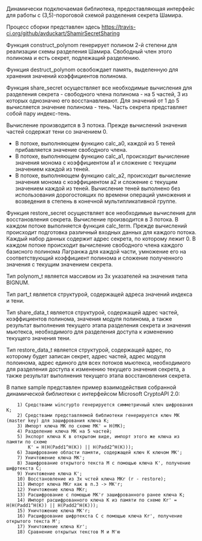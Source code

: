 Динамически подключаемая библиотека, предоставляющая интерфейс для работы с (3,5)-пороговой схемой
   разделения секрета Шамира.

Процесс сборки представлен здесь https://travis-ci.org/github/avduckart/ShamirSecretSharing

   Функция construct_polynom генерирует полином 2-й степени для реализации схемы разделения Шамира. Свободный 
член этого полинома и есть секрет, подлежащий разделению.

   Функция destruct_polynom освобождает память, выделенную для хранения значений коэффициентов полинома.
   
   Функция share_secret осуществляет все необходимые вычисления для разделения секрета - свободного члена 
полинома - на  5 частей, 3 из которых однозначно его восстанавливают. Для значений от 1 до 5 вычисляется 
значение полинома - тень. Часть секрета представляет собой пару индекс-тень.
   
   Вычисление производится в 3 потока. Прежде вычислений значения частей содержат тени со значением 0.
  - В потоке, выполняющем функцию calc_a0, каждой из 5 теней прибавляется значение свободного члена.
  - В потоке, выполняющем функцию calc_a1, происходит вычисление значения монома с коэффициентом a1 и сложение с 
 текущим значением каждой из теней.
  - В потоке, выполняющем функцию calc_a2, происходит вычисление значения монома с коэффициентом a2 и сложение с 
 текущим значением каждой из теней.
     Вычисление теней выполнено без использования дорогостоящих по времени операций умножения и возведения в 
 степень в конечной мультипликативной группе.

   Функция restore_secret осуществляет все необходимые вычисления для восстановления секрета.
   Вычисление производится в 3 потока. В каждом потоке выполняется функция calc_term. Прежде вычислений 
происходит подготовка различный входных данных для каждого потока. Каждый набор данных содержит адрес секрета, 
по которому лежит 0.
   В каждом потоке происходит вычисление свободного члена каждого базисного полинома Лагранжа для каждой 
части, умножение его на соответствующий коэффициент полинома и сложение полученного значения с текущим 
значением секрета.

   Тип polynom_t является массивом из 3х указателей на значения типа BIGNUM.

   Тип part_t является структурой, содержащей адреса значений индекса и тени.

   Тип share_data_t является структурой, содержащей адрес частей, коэффициентов полинома, значения модуля 
полинома, а также результат выполнения текущего этапа разделения секрета и значения мьютекса, необходимого для 
разделения доступа к изменению текущего значения тени.

   Тип restore_data_t является структурой, содержащей адрес, по которому будет записан секрет, адрес 
частей, адрес модуля полоинома, адрес единого для всех потоков мьютекса, необходимого для разделения доступа
к изменению текущего значения секрета, а также результат выполнения текущего этапа восстановления секрета.

   В папке sample представлен пример взаимодействия собранной динамической библиотеки с интерфейсом 
Microsoft CryptoAPI 2.0:
    
        1) Средствами wincrypto генерируется симметричный ключ шифрования К;
        2) Средствами представляемой библиотеки генерируется ключ МК (master key) для зашифрования ключа К;
        3) Импорт ключа МК по схеме MK' = H(MK);
        4) Разделение ключа МК на 5 частей;
        5) Экспорт ключа K в открытом виде, импорт этого же ключа из памяти по схеме 
            K' = H(H(Padd1^H(K)) || H(Padd2^H(K)));
        6) Зашифрование области памяти, содержащей ключ К ключом MK';
        7) Уничтожение ключа MK';
        8) Зашифрование открытого текста M с помощью ключа K', получение шифртекста C;
        9) Уничтожение ключа K';
        10) Восстановление из 3х чстей ключа MKr (r - restore);
        11) Импорт ключа МКr как в п.3 -> MK'r;
        12) Уничтожение ключа MKr;
        13) Расшифрование с помощью MK'r зашифрованного ранее ключа K;
        14) Импорт расшифрованного ключа K из памяти по схеме Kr' = H(H(Padd1^H(K)) || H(Padd2^H(K)));
        15) Уничтожение ключа MK'r;
        16) Расшифрование шифртекста C с помощью ключа Kr', получение открытого текста M';
        17) Уничтожение ключа Kr';
        18) Сравнение открытых текстов M и M'ю
